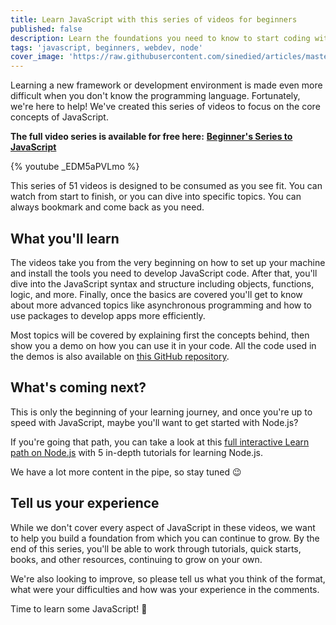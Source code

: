 ```yaml
---
title: Learn JavaScript with this series of videos for beginners
published: false
description: Learn the foundations you need to know to start coding with JavaScript by watching this free series of videos for beginners.
tags: 'javascript, beginners, webdev, node'
cover_image: 'https://raw.githubusercontent.com/sinedied/articles/master/articles/javascript/js-beginner-series/bsjs-banner.jpg'
---
```


Learning a new framework or development environment is made even more difficult when you don't know the programming language. Fortunately, we're here to help! We've created this series of videos to focus on the core concepts of JavaScript. 

**The full video series is available for free here:**
**[Beginner's Series to JavaScript](https://channel9.msdn.com/Series/Beginners-Series-to-JavaScript?WT.mc_id=jsbeginner-devto-yolasors)**

{% youtube _EDM5aPVLmo %}

This series of 51 videos is designed to be consumed as you see fit. You can watch from start to finish, or you can dive into specific topics. You can always bookmark and come back as you need. 

## What you'll learn

The videos take you from the very beginning on how to set up your machine and install the tools you need to develop JavaScript code. After that, you'll dive into the JavaScript syntax and structure including objects, functions, logic, and more. Finally, once the basics are covered you'll get to know about more advanced topics like asynchronous programming and how to use packages to develop apps more efficiently.

Most topics will be covered by explaining first the concepts behind, then show you a demo on how you can use it in your code. All the code used in the demos is also available on [this GitHub repository](https://github.com/microsoft/beginners-intro-javascript-node).

## What's coming next?

This is only the beginning of your learning journey, and once you're up to speed with JavaScript, maybe you'll want to get started with Node.js?

If you're going that path, you can take a look at this [full interactive Learn path on Node.js](https://docs.microsoft.com/learn/paths/build-javascript-applications-nodejs/?WT.mc_id=nodebeginner-devto-cxa) with 5 in-depth tutorials for learning Node.js.

We have a lot more content in the pipe, so stay tuned 😉

## Tell us your experience

While we don't cover every aspect of JavaScript in these videos, we want to help you build a foundation from which you can continue to grow. By the end of this series, you'll be able to work through tutorials, quick starts, books, and other resources, continuing to grow on your own.

We're also looking to improve, so please tell us what you think of the format, what were your difficulties and how was your experience in the comments.

Time to learn some JavaScript! 🎉
